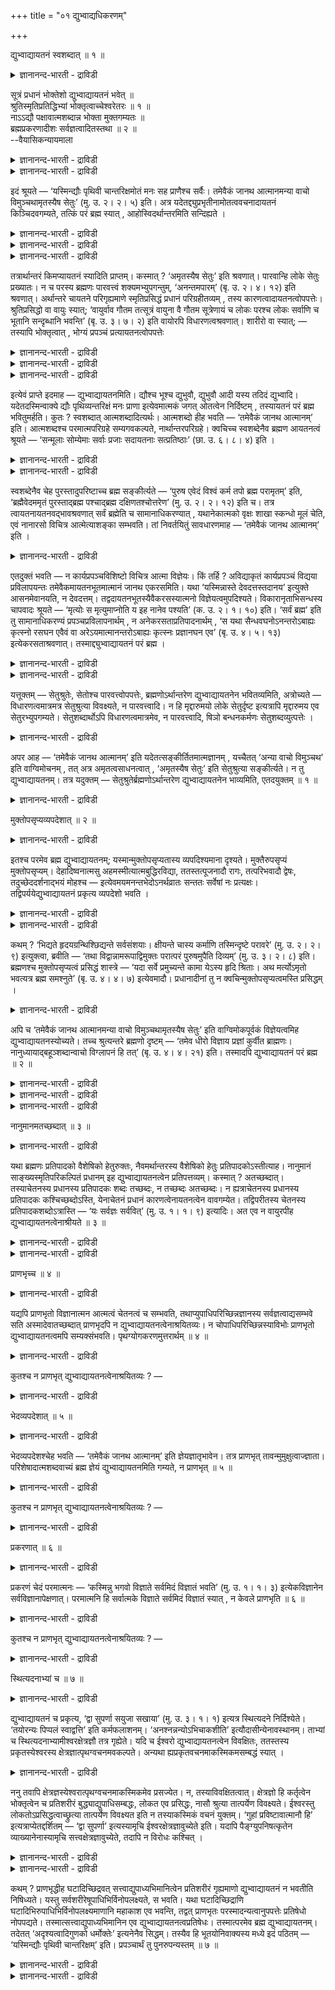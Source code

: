 +++
title = "०१ द्युभ्वाद्यधिकरणम्"

+++

द्युभ्वाद्यायतनं स्वशब्दात् ॥ १ ॥  
<details><summary>ज्ञानानन्द-भारती - द्राविडी</summary>

त्युप्वात्यायदनम् स्वसप्तात् ॥ १ ॥
</details>

सूत्रं प्रधानं भोक्तेशो द्युभ्वाद्यायतनं भवेत् ॥  
श्रुतिस्मृतिप्रतिद्धिभ्यां भोक्तृत्वाच्चेश्वरेतरः ॥ १ ॥  
नाऽऽद्यौ पक्षावात्मशब्दान्न भोक्ता मुक्तगम्यतः ॥  
ब्रह्मप्रकरणादीशः सर्वज्ञत्वादितस्तथा ॥ २ ॥  
--वैयासिकन्यायमाला

<details><summary>ज्ञानानन्द-भारती - द्राविडी</summary>

त्युलोगम्, पूलोगम् इवै मुदलियदिऱ्कु आदारमा यिरुप्पदु सूत्रात्मावा?
पिरदाऩमा? जीवऩा? ईसुवररा? सुरुदियिलुळ्ळ पिरसित्तियालुम्, स्मिरुदियिलुळ्ळ
पिरसित्ति यालुम्, पोक्तावाग इरुप्पदालुम् ईसुवररैत् तविर वेऱुदाऩ्।
</details>

<details><summary>ज्ञानानन्द-भारती - द्राविडी</summary>

आत्मा ऎऩ्ऱ सप्तमिरुप्पदाल् मुदल् इरण्डु पक्षङ्गळुम् इल्लै। मुक्तऩाल्
अडैयप्पड वेण्डियदा यिरुप्पदाल् जीवऩुमिल्लै। पिरह्मत्तैच् चॊल्लुम्
पिरगरणमायिरुप्पदालुम्, अप्पडिये सर्वक्ञत् तऩ्मै मुदलियदु
सॊल्लियिरुप्पदालुम् ईसुवरर्दाऩ्।
</details>

इदं श्रूयते — ‘यस्मिन्द्यौः पृथिवी चान्तरिक्षमोतं मनः सह प्राणैश्च
सर्वैः। तमेवैकं जानथ आत्मानमन्या वाचो विमुञ्चथामृतस्यैष सेतुः’ (मु. उ.
२। २। ५) इति। अत्र यदेतद्द्युप्रभृतीनामोतत्ववचनादायतनं
किञ्चिदवगम्यते, तत्किं परं ब्रह्म स्यात् , आहोस्विदर्थान्तरमिति
सन्दिह्यते ।

<details><summary>ज्ञानानन्द-भारती - द्राविडी</summary>

(इरण्डावदु पादत्तिलुम् मूऩ्ऱावदु पादत् तिलुम् अस्पष्टप्रह्मलिङ्ग
वाक्कियविसारम् ऎऩ्बदु सममायिरुन्द पोदिलुम् २वदु पादत्तिल् अदिगमाग रूडि
पदङ्गळुळ्ळ सगुण वाक्किय विसारम् सॆय्यप्पट्टदु। इन्द मूऩ्ऱावदु पादत्तिल्
अनेगमाग यौगिग पदङ्ग ळुळ्ळ निर्विसेष वाक्किय विसारम् सॆय्यप्पडुगिऱदु।
</details>

<details><summary>ज्ञानानन्द-भारती - द्राविडी</summary>

मुण्डगोबनिषत्तिल् उळ्ळ : 'यस्मिन् धौ: प्रथिवि' ऎऩ्ऱ मन्दिरम् इन्द
अदिगरणत्तिऱ्कु विषयम्। इङ्गु त्युलोगम्, पिरुदिवी, अन्दरिक्षम् मुदलाऩ
वैगळुक्कु आदारमाग कूऱप्पडुम् वस्तु पिरदाऩमा, सूत्रात्मावा, जीवऩा, ईसऩा
ऎऩ्ऱु सन्देहम् स्म्रुदिप्र सित्तियाल् पिरदाऩमो, च्रुदि पिरसित्तियाल्
सूत्रात्मावो, पोक्तावाग इरुप्पदाल् जीवऩो इङ्गु आदारमाग कूऱप्पडुगिऱदु।
ईसुवरऩ् इल्लै ऎऩ्ऱु पूर्वबक्षम् इङ्गु आत्मसप्तमिरुप्पदाल् अनात्मावाऩ
पिरदाऩमुम् सूत्रात्मावुम् आयदऩमागादु। मुक्तर्ग ळाल् अडैयप्पडुवदागक्
कूऱियिरुप्पदाल् जीवऩुमल्ल पिरह्मप्रगरणमाऩदालुम् सर्वक्ञत्वम् मुदलियवै
सॊल्लियिरुप्पदालुम् इङ्गु आयदऩम् प्रह्मम् ताऩ्। इन्द वाक्कियम् निर्विसेष
प्रह्मत्तै उबदेसिक्किऱदु।
</details>

<details><summary>ज्ञानानन्द-भारती - द्राविडी</summary>

‘ऎदऩिडत्तिल् त्युलोगमुम्, पूलोगमुम् अन्दरि क्षमुम्, ऎल्ला पिराणऩ्गळुडऩ्
सेर्न्दु मऩसुम्, कोर्क्कप्पट्टिरुक्किऩ्ऱऩवो, अन्द आत्मा ऒऩ्ऱैये
अऱियुङ्गळ्; मऱ्ऱ पेच्चुगळै विट्टु विडुङ्गळ्; अमिरुदत्तिऱ्कु (मरणमऱ्ऱ
निलैक्कु इदु सेदु' (मुण्डग २-२-५) ऎऩ्ऱु इदु सॊल्लप्पडुगिऱदु। इङ्गे त्यु
मुदलियवैगळ् कोर्क्कप्पट्टदाग सॊल्वदि लिरुन्दु अवैगळुक्कु आदारमाग एदो
ऒऩ्ऱु अऱियप्पडुगिऱदु। अदु परबिरह्ममायिरुक्कुमा अल्लदु वेऱेदेऩुम् वस्तुवा
ऎऩ्ऱु सन्देहिक्कप्पडुगिऱदु।
</details>

तत्रार्थान्तरं किमप्यायतनं स्यादिति प्राप्तम्। कस्मात् ? ‘अमृतस्यैष
सेतुः’ इति श्रवणात्। पारवान्हि लोके सेतुः प्रख्यातः। न च परस्य
ब्रह्मणः पारवत्त्वं शक्यमभ्युपगन्तुम्, ‘अनन्तमपारम्’ (बृ. उ. २। ४। १२)
इति श्रवणात्। अर्थान्तरे चायतने परिगृह्यमाणे स्मृतिप्रसिद्धं प्रधानं
परिग्रहीतव्यम् , तस्य कारणत्वादायतनत्वोपपत्तेः। श्रुतिप्रसिद्धो वा
वायुः स्यात्; ‘वायुर्वाव गौतम तत्सूत्रं वायुना वै गौतम सूत्रेणायं च लोकः
परश्च लोकः सर्वाणि च भूतानि सन्दृब्धानि भवन्ति’ (बृ. उ. ३। ७। २) इति
वायोरपि विधारणत्वश्रवणात्। शारीरो वा स्यात्; — तस्यापि भोक्तृत्वात् ,
भोग्यं प्रपञ्चं प्रत्यायतनत्वोपपत्तेः

<details><summary>ज्ञानानन्द-भारती - द्राविडी</summary>

पूर्वबक्षम्: वेऱु एदेऩुम् वस्तु आयदऩमाग इरुक्कलाम् ऎऩ्ऱु अङ्गु
एऱ्पडुगिऱदु। एऩ्? 'अमिरुदत्तिऱ्कु इदु सेदु" ऎऩ्ऱु सॊल्वदाल्। उलगत्तिल्
करैयुळ्ळदाग अल्लवा सेदु ऎऩ्बदु पिरसित्तमाग इरुक्किऱदु। परबिरह्मत्तिऱ्को,
'ऎल्लै यऱ्ऱदु, करैयऱ्ऱदु' (पिरुहत् २-४-१२) ऎऩ्ऱु सॊल्वदाल्, करैयैयुडैय
तऩ्मैयै ऒप्पुक् कॊळ्ळ मुडियादु। आयदऩमाग वेऱु वस्तुवै
ऎडुत्तुक्कॊळ्वदाऩाल्, स्मिरुदियिल् पिरसित्तमाऩ पिरदाऩत्तै ऎडुत्तुक्कॊळ्ळ
वेण्डुम्, अदु कारणमायिरुप्पदाल् आयदऩमायिरुप्पदु पॊरुन्दु माऩदिऩाल्।
</details>

<details><summary>ज्ञानानन्द-भारती - द्राविडी</summary>

अल्लदु, वेदत्तिल् पिरसित्तमायिरुक्कुम् वायुवाग इरुक्कलाम्: 'हे कौदम,
वायुदाऩ् अन्द सूत्रम् (नूल्)। हे कौदम, इन्द लोगम् परलोगम् ऎल्ला
पिराणिगळ् इवै सूत्रमायुळ्ळ वायुविऩाल् ताऩ् कोर्क्कप्पट्टवैगळाग
इरुक्किऩ्ऱऩ' (पिरुहत् ३-७-२) ऎऩ्ऱु वायुविऱ्कुम् ताङ्गुम् तऩ्मै
सॊल्वदाल्।
</details>

<details><summary>ज्ञानानन्द-भारती - द्राविडी</summary>

अल्लदु, सारीरऩाग इरुक्कलाम्: अवऩुक्कु पोक्ता ऎऩ्ऱ तऩ्मैयिरुप्पदाल्
पोक्कियमाऩ पिरबञ्जत्तै उत्तेसित्तु आयदऩम् ऎऩ्ऱ तऩ्मै पॊरुन्दुमाऩदिऩाल्।
</details>

इत्येवं प्राप्ते इदमाह — द्युभ्वाद्यायतनमिति। द्यौश्च भूश्च द्युभुवौ,
द्युभुवौ आदी यस्य तदिदं द्युभ्वादि। यदेतदस्मिन्वाक्ये द्यौः
पृथिव्यन्तरिक्षं मनः प्राणा इत्येवमात्मकं जगत् ओतत्वेन निर्दिष्टम् ,
तस्यायतनं परं ब्रह्म भवितुमर्हति। कुतः ? स्वशब्दात्
आत्मशब्दादित्यर्थः। आत्मशब्दो हीह भवति — ‘तमेवैकं जानथ आत्मानम्’ इति।
आत्मशब्दश्च परमात्मपरिग्रहे सम्यगवकल्पते, नार्थान्तरपरिग्रहे। क्वचिच्च
स्वशब्देनैव ब्रह्मण आयतनत्वं श्रूयते — ‘सन्मूलाः सोम्येमाः सर्वाः प्रजाः
सदायतनाः सत्प्रतिष्ठाः’ (छा. उ. ६। ८। ४) इति ।

<details><summary>ज्ञानानन्द-भारती - द्राविडी</summary>

सित्तान्दम्: ऎऩ्ऱु इव्विदम् वरुम्बोदु इदै सॊल्गिऱार्। 'त्यु, पू
मुदलियदिऩ् आयदऩम्’ ऎऩ्ऱु। त्युवुम् पूवुम्, 'त्यु पू', 'त्यु पू’ ऎदऱ्कु
मुदलो अदु इन्द ‘त्यु पू' मुदलियदु इन्द वाक्कियत्तिल् त्यु, पिरुदिवी
अन्दरिक्षम्, मऩस्, पिराणऩ्गळ् ऎऩ्ऱु इन्द स्वरूबमायुळ्ळ ऎन्द जगत्
कोर्क्कप्पट्टदाग सॊल्लप् पट्टिरुक्किऱदो, अदऱ्कु आयदऩमाग परबिरह्मम्
इरुप्पदु नियायम्। एऩ्? 'तऩ् सप्तमिरुप्पदाल्' आत्मा ऎऩ्ऱ सप्तमिरुप्पदाल्
ऎऩ्ऱु अर्त्तम्। 'अन्द आत्मा ऒरुवरैये अऱियुङ्गळ्' ऎऩ्ऱु आत्म सप्तमल्लवा
इङ्गे इरुक्किऱदु। आत्म सप्तमो परमात्मावै ऎडुत्तुक्कॊण्डाल् नऩ्गु
पॊरुन्दुम्; वेऱु वस्तुवै ऎडुत्तुक्कॊण्डाल् पॊरुन्दादु।
</details>

<details><summary>ज्ञानानन्द-भारती - द्राविडी</summary>

सिलविडङ्गळिल् पिरह्मत्तिऩ् आयदऩत्तऩ्मै तऩ् सप्तत्तिऩालेये
सॊल्लप्पट्टिरुक्किऱदु। 'हे सोम्य, इन्द पिरजैगळ् ऎल्लाम् सत् वस्तुवै
मूलमाय् (कारणमाय्) उडैयवै, सत् वस्तुवै आयदऩमाग उडैयवै, सत् वस्तुवैये
पिरदिष् टैयाय् (लयस्ताऩमाय्) उडैयवै' (सान्। ६ ८-४) ऎऩ्ऱु।
</details>

स्वशब्देनैव चेह पुरस्तादुपरिष्टाच्च ब्रह्म सङ्कीर्त्यते — ‘पुरुष एवेदं
विश्वं कर्म तपो ब्रह्म परामृतम्’ इति, ‘ब्रह्मैवेदममृतं पुरस्ताद्ब्रह्म
पश्चाद्ब्रह्म दक्षिणतश्चोत्तरेण’ (मु. उ. २। २। १२) इति च। तत्र
त्वायतनायतनवद्भावश्रवणात् सर्वं ब्रह्मेति च सामानाधिकरण्यात् ,
यथानेकात्मको वृक्षः शाखा स्कन्धो मूलं चेति, एवं नानारसो विचित्र
आत्मेत्याशङ्का सम्भवति। तां निवर्तयितुं सावधारणमाह — ‘तमेवैकं जानथ
आत्मानम्’ इति ।

<details><summary>ज्ञानानन्द-भारती - द्राविडी</summary>

इङ्गेयुम् मुऩ्ऩालुम्, पिऩ्ऩालुम् तऩ् सप्तत्तिऩालेये पिरह्मम्
सॊल्लप्पडुगिऱदु। "पुरुषऩ्दाऩ् इदु ऎल्लाम्, कर्मा, तबस्; पिरह्मम् मेलाऩ
अमिरुदम्”, (मुण् २-१-१०) ऎऩ्ऱुम्, “इन्द अमिरुदमाऩ पिरह्मम्दाऩ् मुऩ्ऩाल्;
पिरह्मम् पिऩ्ऩाल्; पिरह्मम् वलदु पक्कत्तिलुम्, इडदु पक्कत्तिलुम्
(तॆऱ्केयुम् वडक्केयुम्) (मुण्डग २-२-१२) ऎऩ्ऱुम्, अङ्गेयो
आयदऩमायिरुक्कुम् तऩ्मैयुम् आयदऩत्तै उडैयदायिरुक्कुम् तऩ्मैयुम्
सॊल्लप्पडुवदाल्, ऎल्लाम् पिरह्मम्” ऎऩ्ऱ सामाऩादिगरण्यमिरुप्पदाल्, ऎप्पडि
मरमाऩदु किळै तूर्वेर् ऎऩ्ऱु पलवाग इरुक्किऱदो, अप्पडिये आत्मावुम्
पलविदत्तऩ्मैयुळ्ळदाय् विसित्तिरमाय् इरुक्कलामॆऩ्ऱु सङ्गै एऱ्पडुम्। अदै
निविरुत्ति सॆय्वदऱ्काग ‘अन्द ऒरुवराऩ आत्मावै अऱिन्दु कॊळ्ळुङ्गळ्' ऎऩ्ऱु
वऱ्पुऱुत्तलुडऩ् सॊल्गिऱदु।
</details>

एतदुक्तं भवति — न कार्यप्रपञ्चविशिष्टो विचित्र आत्मा विज्ञेयः। किं
तर्हि ? अविद्याकृतं कार्यप्रपञ्चं विद्यया प्रविलापयन्तः
तमेवैकमायतनभूतमात्मानं जानथ एकरसमिति। यथा ‘यस्मिन्नास्ते
देवदत्तस्तदानय’ इत्युक्ते आसनमेवानयति, न देवदत्तम्।
तद्वदायतनभूतस्यैवैकरसस्यात्मनो विज्ञेयत्वमुपदिश्यते।
विकारानृताभिसन्धस्य चापवादः श्रूयते — ‘मृत्योः स मृत्युमाप्नोति य इह
नानेव पश्यति’ (क. उ. २। १। १०) इति। ‘सर्वं ब्रह्म’ इति तु
सामानाधिकरण्यं प्रपञ्चप्रविलापनार्थम् , न अनेकरसताप्रतिपादनार्थम् , ‘स
यथा सैन्धवघनोऽनन्तरोऽबाह्यः कृत्स्नो रसघन एवैवं वा
अरेऽयमात्मानन्तरोऽबाह्यः कृत्स्नः प्रज्ञानघन एव’ (बृ. उ. ४। ५। १३)
इत्येकरसताश्रवणात्। तस्माद्द्युभ्वाद्यायतनं परं ब्रह्म ।

<details><summary>ज्ञानानन्द-भारती - द्राविडी</summary>

इदु सॊऩ्ऩदाग आगिऱदु; उण्डाऩदाऩ पिरबञ्जत्तोडु कूडियदाग
विसित्तिरमायुळ्ळदाग आत्मा अऱियप्पडक्कूडादु। अप्पडियाऩाल् ऎप्पडि? अवित्यै
य यिऩाल् एऱ्पट्टिरुक्कुम् उण्डाऩ पिरबञ्जत्तै वित्यैयिऩाल् विलाबऩम्
सॆय्दुविट्टु, आयदऩमा यिरुक्कुम् ऒरे स्वबावमुळ्ळ आत्मावागिऱ अवर् ऒरुवरैये
अऱियुङ्गळ्, ऎऩ्ऱु। 'ऎदिल् तेवदत्तऩ् उट्कार्न्दिरुक् किऱाऩो
अदैक्कॊण्डुवा' ऎऩ्ऱु सॊल्लप्पट्टवऩ् आसऩत्तैत् ताऩ् कॊण्डु वरुवाऩ्,
तेवदत्तऩै कूट्टिक्कॊण्डु वरमाट्टाऩ्, ऎऩ्बदु ऎप्पडियो, अदैप्पोल आयदऩमाय्
एगरसमायुळ्ळ आत्माविऱ्कुत्ताऩ् अऱियवेण्डियदाऩ तऩ्मै उबदेसिक्कप्पडुगिऱदु।
</details>

<details><summary>ज्ञानानन्द-भारती - द्राविडी</summary>

उण्डाऩदाय् वास्तवमिल्लाददाय् इरुप्पदिल् पऱ्ऱु उळ्ळवऩुक्कु अबवादमुम्
(तोषमुम्) सॊल्लप्पट्टिरुक्किऱदु। 'ऎवऩ् इदऩिडत्तिल् पल पोल पार्क्किऱाऩो,
अवऩ् मरणत्तिलिरुन्दु मरणत्तै अडैगिऱाऩ्' (काडग। २-४-११) ऎऩ्ऱु, 'ऎल्लाम्
पिरह्म' ऎऩ्ऱ सामाऩादिगरण्यमो पिरबञ्जत्तै विलाबऩम् सॆय्यवेण्डुम्
ऎऩ्बदऱ्काग, अनेग स्वबामुळ्ळ तॆऩ्ऱु ऎडुत्तुक् काट्टुवदऱ्कागवल्ल। 'ऎप्पडि
उप्पुक् कट्टि उळ्ळॆऩऱिल्लामल् वॆळियॆऩ्ऱिल्लामल् पूरावुम्
रसक्कट्टियागवेयिरुक्किऱदो, अप्पडिये इन्द आत्मा उळ्ळॆऩ्ऱिल्लामल्
वॆळियॆऩ्ऱिल्लामल् पूरावुम् अऱिवुक्कट्टियेदाऩ्' (पिरुहत् ४-५-१३) ऎऩ्ऱु
एगरसमायिरुक्कुम् तऩ्मै सॊल्लियिरुप्पदाल्, आगैयाल् त्यु, पू
मुदलाऩवैगळुक्कु आयदऩमाय् इरुप्पदु प्रह्मम्।
</details>

यत्तूक्तम् — सेतुश्रुतेः, सेतोश्च पारवत्त्वोपपत्तेः, ब्रह्मणोऽर्थान्तरेण
द्युभ्वाद्यायतनेन भवितव्यमिति, अत्रोच्यते — विधारणत्वमात्रमत्र
सेतुश्रुत्या विवक्ष्यते, न पारवत्त्वादि। न हि मृद्दारुमयो लोके
सेतुर्दृष्ट इत्यत्रापि मृद्दारुमय एव सेतुरभ्युपगम्यते। सेतुशब्दार्थोऽपि
विधारणत्वमात्रमेव, न पारवत्त्वादि, षिञो बन्धनकर्मणः सेतुशब्दव्युत्पत्तेः
।

<details><summary>ज्ञानानन्द-भारती - द्राविडी</summary>

सेदु ऎऩ्ऱु सॊल्लियिरुप्पदाल्, सेदुविऱ्कु करैयैयुडैय तऩ्मै
पॊरुत्तमाऩदिऩाल् पिरह् मत्तैविड वेऱु वस्तु त्यु, पू मुदलाऩवैगळुक्कु
आयदऩमाय् इरुक्कवेण्डुमॆऩ्ऱु ऎदु सॊल्लप् पट्टदो, अङ्गु सॊल्गिऱोम्। इङ्गे
'सेदु' ऎऩ्ऱ सॊल्लाल् तडुत्तुक्कॊण्डिरुक्कुम् तऩ्मै मात्तिरमे सॊल्ल
विरुम्बप्पट्टदु। करैयैयुडैयदु मुदलिय तिल्लै। उलगत्तिल् सेदु मण्णालुम्
मरत्तिऩालुम् सॆय्यप्पट्टदाग काणप्पडुगिऱदु ऎऩ्बदाल् इङ्गेयुम् वस्तु
मण्णालुम् मरत्तालुम् सॆय्यप्पट्टदॆऩ्ऱु ऒप्पुक्कॊळ्वदु किडैयादे। कट्टुवदु
ऎऩ्ऱ सॆय्गैयैक् कुऱिक्कुम्। ‘षिञ्' ऎऩ्ऱ तादुविलिरुन्दु ‘सेदु' ऎऩ्ऱ
सप्तम् एऱ्पट्टिरुप्पदाल्, 'सेदु' ऎऩ्ऱ सप्तत्तिऩ् अर्त्तम्
कट्टुप्पडुत्तुम् तऩ्मै मात्तिरमे, करैयै उडैयदु मुदलाऩदु इल्लै।
</details>

अपर आह — ‘तमेवैकं जानथ आत्मानम्’ इति यदेतत्सङ्कीर्तितमात्मज्ञानम् ,
यच्चैतत् ‘अन्या वाचो विमुञ्चथ’ इति वाग्विमोचनम् , तत् अत्र
अमृतत्वसाधनत्वात् , ‘अमृतस्यैष सेतुः’ इति सेतुश्रुत्या सङ्कीर्त्यते। न
तु द्युभ्वाद्यायतनम्। तत्र यदुक्तम् — सेतुश्रुतेर्ब्रह्मणोऽर्थान्तरेण
द्युभ्वाद्यायतनेन भाव्यमिति, एतदयुक्तम् ॥ १ ॥

<details><summary>ज्ञानानन्द-भारती - द्राविडी</summary>

वेऱॊरुवर् सॊल्गिऱार्: 'अन्द ऒऩ्ऱागवे युळ्ळ आत्मावै अऱियुङ्गळ्' ऎऩ्ऱु
सॊल्लप्पट्ट ऎन्द इन्द आत्मञाऩमो, 'वेऱु पेच्चुक्कळै विट्टु विडुङ्गळ्'
ऎऩ्ऱु ऎन्द वाक्कै विडुदलो, अदु इङ्गु अमिरुदत्तऩ्मैक्कु सादऩमायिरुप्पदाल्
'इदु अमिरु तत्तिऱ्कु सेदु ऎऩ्ऱु ‘सेदु' ऎऩ्ऱ सॊल्लाल् सॊल्लप् पडुगिऱदु।
त्यु, पू मुदलाऩवैगळुक्कु आयदऩमायिरुप् पदु सॊल्लप्पडविल्लै ऎऩ्ऱु। आगवे
अङ्गु 'सेदु' ऎऩ्ऱ सॊल्लाल् पिरह्मत्तिऱ्कु वेऱागयुळ्ळ वस्तु त्यु, पू
मुदलाऩवैगळुक्कु आयदऩमाग इरुक्कु मॆऩ्ऱु ऎदु सॊल्लप्पट्टदो, अदु
युक्तमिल्लै।
</details>

मुक्तोपसृप्यव्यपदेशात् ॥ २ ॥  
<details><summary>ज्ञानानन्द-भारती - द्राविडी</summary>

मुक्तोबस्रुप्यव्यबदेसात् ॥ २ ॥
</details>

इतश्च परमेव ब्रह्म द्युभ्वाद्यायतनम्; यस्मान्मुक्तोपसृप्यतास्य
व्यपदिश्यमाना दृश्यते। मुक्तैरुपसृप्यं मुक्तोपसृप्यम्।
देहादिष्वनात्मसु अहमस्मीत्यात्मबुद्धिरविद्या, ततस्तत्पूजनादौ रागः,
तत्परिभवादौ द्वेषः, तदुच्छेददर्शनाद्भयं मोहश्च —
इत्येवमयमनन्तभेदोऽनर्थव्रातः सन्ततः सर्वेषां नः प्रत्यक्षः।
तद्विपर्ययेद्युभ्वाद्यायतनं प्रकृत्य व्यपदेशो भवति ।

<details><summary>ज्ञानानन्द-भारती - द्राविडी</summary>

इदऩालुम् त्यु, पू मुदलाऩवैगळुक्कु आयदऩम् परबिरह्मम्दाऩ्; ऎदऩाल्,
विडुबट्टवऩाल् नॆरुङ्गि अडैयप्पडुम् तऩ्मै इदऱ्के कुऱिप्पिडप्पडुवदागत्
तॆरिगिऱदो, विडुबट्टवऩाल् नॆरुङ्गि अडैयप्पडुवदु ऎऩ्बदु मुक्तोबस्रुप्यम्
आत्मावल्लाद तेहम् मुदलाऩवैगळिल् 'नाऩाग इरुक्किऱेऩ्' ऎऩ्ऱु आत्मायॆऩ्गिऱ
ऎण्णम् अवित्यै, अदिलिरुन्दु अवैगळै कौरविप्पदु मुदलियदिल् रागम्,
अवैगळुक्कु इऴिवु मुदलियदिल् त्वेषम्, अवैगळुक्कुक् कॆडुदलैप्
पार्क्किऱदिऩाल् पयम् मोहम्, इव्विदम् ऎल्लैयऱ्ऱ पेदङ्गळै युडैयदाय्
तुडर्न्दु इरुन्दुगॊण्डिरुक्कुम् इन्द अऩर्त्तक्कूट्टम् नम् ऎल्लोरुक्कुम्
नेरिल् तॆरिन्ददे।
</details>

<details><summary>ज्ञानानन्द-भारती - द्राविडी</summary>

इदऱ्कु माऱुदलाग, अवित्यै रागम् त्वे षम् मुदलिय तोषङ्गळिलिरुन्दु विडुबट्ट
वर्गळाल् नॆरुङ्गियडैय वेण्डियदु। पोग वेण्डियदु (अऱिय वेण्डियदु) इदु।
ऎऩ्ऱु, त्यु, पू मुदलियदऱ्कु आयदऩमायुळ्ळदैक् कुऱित्तु सॊल्लप् पट्टदाग
इरुक्किऱदु।
</details>

कथम् ? ‘भिद्यते हृदयग्रन्थिश्छिद्यन्ते सर्वसंशयाः। क्षीयन्ते चास्य
कर्माणि तस्मिन्दृष्टे परावरे’ (मु. उ. २। २। ९) इत्युक्त्वा, ब्रवीति —
‘तथा विद्वान्नामरूपाद्विमुक्तः परात्परं पुरुषमुपैति दिव्यम्’ (मु. उ. ३।
२। ८) इति। ब्रह्मणश्च मुक्तोपसृप्यत्वं प्रसिद्धं शास्त्रे — ‘यदा सर्वे
प्रमुच्यन्ते कामा येऽस्य हृदि श्रिताः। अथ मर्त्योऽमृतो भवत्यत्र ब्रह्म
समश्नुते’ (बृ. उ. ४। ४। ७) इत्येवमादौ। प्रधानादीनां तु न
क्वचिन्मुक्तोपसृप्यत्वमस्ति प्रसिद्धम् ।

<details><summary>ज्ञानानन्द-भारती - द्राविडी</summary>

ऎप्पडि? 'मेलुक्कुम् मेलायुळ्ळ अदु पार्क्कप् पट्टुविट्टाल्,
ह्रुदयत्तिलुळ्ळ मुडिच्चु अऱुक्कप् पट्टुविडुम्। ऎल्ला सन्देहङ्गळुम्
पोक्कडिक्कप् पट्टुविडुम्। इवऩुडैय कर्माक्कळ् नसित्तुविडुम्' (मुण्डग
२-२-९) ऎऩ्ऱु सॊल्लिविट्टु, 'अव्विदम् अऱिबवऩ् नामरूबत्तिलिरुन्दु नऩ्गु
विडुबट्टवऩाय् मेलुक्कुम् मेलाऩ स्वयम् पिरगासमाऩ पुरुषऩै अडैगिऱाऩ्'
(मुण्डग३-२-८) ऎऩ्ऱु सॊल्गिऱदु। पिरह्मत्तिऱ्कु विडुबट्टवर्गळाल्
अडैयप्पडुम् तऩ्मैयो, 'इवऩुडैय ह्रुदयत्तिल् ऎन्द कामङ्गळ् इरुक्किऩ्ऱऩवो,
अन्द कामङ्गळॆल्लाम् ऎप्पॊऴुदु नऩ्गुविडप्पडुगिऩ् ऱऩवो, अप्पॊऴुदु मरण
मुळ्ळवऩ् मरणमऱ्ऱवऩाग आगिऱाऩ्' इङ्गेये पिरह्मत्तै अडैगिऱाऩ् (पिरुहत्
४-४-७) ऎऩ्बदु मुदलाऩ सास्तिरत्तिल् पिरसित्तमायिरुक्किऱदु।
</details>

अपि च ‘तमेवैकं जानथ आत्मानमन्या वाचो विमुञ्चथामृतस्यैष सेतुः’ इति
वाग्विमोकपूर्वकं विज्ञेयत्वमिह द्युभ्वाद्यायतनस्योच्यते। तच्च
श्रुत्यन्तरे ब्रह्मणो दृष्टम् — ‘तमेव धीरो विज्ञाय प्रज्ञां कुर्वीत
ब्राह्मणः। नानुध्यायाद्बहूञ्शब्दान्वाचो विग्लापनं हि तत्’ (बृ. उ. ४।
४। २१) इति। तस्मादपि द्युभ्वाद्यायतनं परं ब्रह्म ॥ २ ॥

<details><summary>ज्ञानानन्द-भारती - द्राविडी</summary>

पिरदाऩम् मुदलियवैगळुक्को विडुबट्टवर् कळाल् अडैयप्पडुम् तऩ्मै ऎङ्गेयुम्
पिरसित्तमाग इल्लै। मेलुम् "अन्द आत्मा ऒऩ्ऱैये अऱियुङ्गळ्, वेऱु पेच्चुगळै
विट्टुविडुङ्गळ्। इवर् अमिरुदत्तिऱ्कु सेदु” ऎऩ्ऱु पेच्चै विडुवदै
मुऩ्ऩिट्टु अऱिय।
</details>

<details><summary>ज्ञानानन्द-भारती - द्राविडी</summary>

वेण्डिय तऩ्मै त्यु, पू मुदलियदिऩ् आयदऩत्तिऱ्कु सॊल्लप्पट्टिरुक्किऱदु।
इदुवो वेऱु सुरुदियिल् पिरह्मत्तिऱ्कु काणप्पडुगिऱदु। “तीरऩाऩ पिराह्मणऩ्
(तॆळिन्द पुत्तियुळ्ळवऩ्) अवरैये नऩ्गु सुत्तमाग, लक्ष्यमाग अऱिन्दु
पिरक्ञैयै (वाक्यार्त्तमाऩ ऐक्यञाऩत्तै) अडैय वेण्डुम्। अदिगमाऩ सप्तङ्गळै
निऩैत्तुप्पार्क्कक्कूडादु। अदुवो वाक्कुक्कु वीण् सिरमम्" (पिरुहत्
४-४-२१) ऎऩ्ऱु।
</details>

<details><summary>ज्ञानानन्द-भारती - द्राविडी</summary>

इदऩालुम् त्यु, पू मुदलाऩदिऱ्कु आयदऩम् परप्पिरह्ममाम्। (२)
</details>

नानुमानमतच्छब्दात् ॥ ३ ॥  
<details><summary>ज्ञानानन्द-भारती - द्राविडी</summary>

नाऩुमानमदच्चप्तात् ॥ ३ ॥
</details>

यथा ब्रह्मणः प्रतिपादको वैशेषिको हेतुरुक्तः, नैवमर्थान्तरस्य वैशेषिको
हेतुः प्रतिपादकोऽस्तीत्याह। नानुमानं साङ्ख्यस्मृतिपरिकल्पितं प्रधानम्
इह द्युभ्वाद्यायतनत्वेन प्रतिपत्तव्यम्। कस्मात् ? अतच्छब्दात्।
तस्याचेतनस्य प्रधानस्य प्रतिपादकः शब्दः तच्छब्दः, न तच्छब्दः अतच्छब्दः।
न ह्यत्राचेतनस्य प्रधानस्य प्रतिपादकः कश्चिच्छब्दोऽस्ति, येनाचेतनं
प्रधानं कारणत्वेनायतनत्वेन वावगम्येत। तद्विपरीतस्य चेतनस्य
प्रतिपादकशब्दोऽत्रास्ति — ‘यः सर्वज्ञः सर्ववित्’ (मु. उ. १। १। ९)
इत्यादिः। अत एव न वायुरपीह द्युभ्वाद्यायतनत्वेनाश्रीयते ॥ ३ ॥

<details><summary>ज्ञानानन्द-भारती - द्राविडी</summary>

ऎप्पडि पिरह्मत्तै ऎडुत्तुक्काट्टिक्कूडियदाग विसेषमाऩ कारणम्
सॊल्लप्पट्टदो, अप्पडि वेऱु वस्तुवै ऎडुत्तुक्काट्टक्कूडियदाग विसेषमाऩ
कारणम् इल्लै ऎऩ्बदैच् चॊल्गिऱार्। 'अऩुमाऩम्’, साङ्गियर्गळिऩ्
स्मिरुदियिल् कल्बिक्कप्पडुम् आऩुमाऩि कमाऩ पिरदाऩम् त्यु, पू
मुदलियत्तिऱ्कु आयदऩमाग इङ्गु अऱिन्दु कॊळ्ळक्कूडियदु ‘इल्लै’ एऩ्? ‘अदऩ्
सप्तम् इल्लाददिऩाल्' अन्द असेदऩमाऩ पिरदाऩत्तै ऎडुत्तुक्काट्टुम् सप्तम्
अदऩ् सप्तम् अदऩ् सप्तम् इल्लाददु। इङ्गेयो असेदऩमाऩ पिरदाऩत्तै ऎडुत्तुच्
चॊल्लुम् ऎन्द सप्तमुम् इल्लै; ऎदिरुन्दाल्, असेदऩमाऩ पिरदाऩम् कारणमागवो
आयदऩ मागवो अऱियक्कूडियदागुम्। अदऱ्कु नेर्माऱाग सेदऩत्तै
ऎडुत्तुच्चॊल्लुम् सप्तम् इङ्गु ‘ऎवर् ऎल्लामऱिन्दवरो
ऎल्लावऱ्ऱैयुमऱिन्दवरो' ऎऩ्बदु मुदलियदु इरुक्किऱदु।
</details>

<details><summary>ज्ञानानन्द-भारती - द्राविडी</summary>

इन्दक् कारणत्तिऩालेये इङ्गु त्यु, पू मुदलियदिऱ्कु आयदऩमाग वायुवुम्
ऎडुत्तुक् कॊळ्ळप् पडविल्लै।
</details>

प्राणभृच्च ॥ ४ ॥  
<details><summary>ज्ञानानन्द-भारती - द्राविडी</summary>

प्राणप्रुच्च ॥ ४ ॥
</details>

यद्यपि प्राणभृतो विज्ञानात्मन आत्मत्वं चेतनत्वं च सम्भवति,
तथाप्युपाधिपरिच्छिन्नज्ञानस्य सर्वज्ञत्वाद्यसम्भवे सति
अस्मादेवातच्छब्दात् प्राणभृदपि न द्युभ्वाद्यायतनत्वेनाश्रयितव्यः। न
चोपाधिपरिच्छिन्नस्याविभोः प्राणभृतो द्युभ्वाद्यायतनत्वमपि सम्यक्संभवति।
पृथग्योगकरणमुत्तरार्थम् ॥ ४ ॥

<details><summary>ज्ञानानन्द-भारती - द्राविडी</summary>

पिराणऩै तरिक्किऱ विक्ञाऩात्माविऱ्कु (जीवऩुक्कु) आत्मत्तऩ्मैयुम्
सेदऩत्तऩ्मैयुम् सम्बवित्तबोदिलुम्, अप्पडियुम्गूड उबादियिऩाल्
वरैयऱुक्कप्पट्ट ञाऩत्तैयुडैयवऩुक्कु ऎल्लाम् अऱियुम् तऩ्मै मुदलियदु
सम्बविक्कामलिरुप्पदाल्, ‘अदऩ् सप्तमिल्लाददिऩाल्' ऎऩ्ऱ इदे कारणत्ताल्,
पिराणऩै तरिप्पवऩुम् त्यु, पू मुदलियदिऱ्कु आयदऩमाग
ऎडुत्तुक्कॊळ्ळक्कूडियदिल्लै। उबादियि ऩाल् वरैयऱुक्कप्पट्टु,
वियाबगमिल्लाद, पिराणऩै तरिप्पवऩुक्कु त्यु, पू मुदलियदिऩ् आयदऩत्तऩ्मैयुम्
नऩ्गु सम्बविक्कादु। 'तऩियाग सूत्रम् पोट्टदु मेलुळ्ळदुडऩ् सेर्प्पदऱ्काग।
</details>

कुतश्च न प्राणभृत् द्युभ्वाद्यायतनत्वेनाश्रयितव्यः ? —

<details><summary>ज्ञानानन्द-भारती - द्राविडी</summary>

वेऱु ऎन्द कारणत्तिऩालुम् पिराणऩै तरिप्पवऩ् त्यु, पू मुदलियदिऩ् आयदऩमाग
ऎडुत्तुक् कॊळ्ळत्तक्कदिल्लै।
</details>

भेदव्यपदेशात् ॥ ५ ॥  
<details><summary>ज्ञानानन्द-भारती - द्राविडी</summary>

पेदव्यबदेसात् ॥ ५ ॥
</details>

भेदव्यपदेशश्चेह भवति — ‘तमेवैकं जानथ आत्मानम्’ इति ज्ञेयज्ञातृभावेन।
तत्र प्राणभृत् तावन्मुमुक्षुत्वाज्ज्ञाता। परिशेषादात्मशब्दवाच्यं ब्रह्म
ज्ञेयं द्युभ्वाद्यायतनमिति गम्यते, न प्राणभृत् ॥ ५ ॥

<details><summary>ज्ञानानन्द-भारती - द्राविडी</summary>

‘अन्द ऒऩ्ऱायिरुक्कुम् आत्मावैये अऱियुङ्गळ्' ऎऩ्ऱु अऱियप्पडुवदु अऱिगिऱवऩ्
ऎऩ्ऱु इङ्गे वेऱ्ऱुमै सॊल्लियिरुप्पदु इरुक्किऱदु। अङ्गे मोक्षत्तिल्
विरुप्पमुळ्ळवऩाऩदाल् पिराणऩै तरिप्पवऩ् अऱिगिऱवऩ्, मिच्चमिरुप्पदाल् आत्म
सप्तत्तिऩाल् सॊल्लप्पडुगिऱ अऱियप्पडवेण्डिय प्रह्मम् त्यु, पू मुदलियदिऩ्
आयदऩम्, पिराणऩै तरिक्कुम् जीवऩ् त्युप्वात्यायदऩम् अल्ल ऎऩ्ऱु तॆरिगिऱदु।
</details>

कुतश्च न प्राणभृत् द्युभ्वाद्यायतनत्वेनाश्रयितव्यः ? —

<details><summary>ज्ञानानन्द-भारती - द्राविडी</summary>

वेऱु ऎदऩाल्, पिराणऩै तरिप्पवऩ् त्यु, पू मुदलियदिऩ् आयदऩमाग
ऎडुत्तुक्कॊळ्ळत्तक्क तिल्लै?
</details>

प्रकरणात् ॥ ६ ॥  
<details><summary>ज्ञानानन्द-भारती - द्राविडी</summary>

प्रगरणात् ॥ ६ ॥
</details>

प्रकरणं चेदं परमात्मनः — ‘कस्मिन्नु भगवो विज्ञाते सर्वमिदं विज्ञातं
भवति’ (मु. उ. १। १। ३) इत्येकविज्ञानेन सर्वविज्ञानापेक्षणात्।
परमात्मनि हि सर्वात्मके विज्ञाते सर्वमिदं विज्ञातं स्यात् , न केवले
प्राणभृति ॥ ६ ॥

<details><summary>ज्ञानानन्द-भारती - द्राविडी</summary>

इन्द पिरगरणमुम् परमात्मावैप्पऱ्ऱियदु। 'हेबगवऩ्, ऎदै अऱिन्दाल् इदु
ऎल्लाम् अऱियप्पट्टदाग आगुम्' (मुण्डग १ १-३) ऎऩ्ऱु ऒऩ्ऱै अऱिवदिऩाल् ऎल्ला
विषयमाऩ अऱिवुम् अबेक्षिक्कप्पडुगिऱबडिायल् ऎल्ला स्वरूबमायुमुळ्ळ परमात्मा
अऱियप्पट्टाल् अल्लवा इदु ऎल्लाम् अऱियप्पट्टदाग आगुम्? वॆऱुम् पिराणऩै
तरिप्पवऩ् अऱियप्पट्टाल् आगादु।
</details>

कुतश्च न प्राणभृत् द्युभ्वाद्यायतनत्वेनाश्रयितव्यः ? —

<details><summary>ज्ञानानन्द-भारती - द्राविडी</summary>

वेऱु ऎदऩाल् पिराणऩै तरिप्पवऩ् त्यु, पू मुदलियदिऩ् आयदऩमाग ऎडुत्तुक्
कॊळ्ळत् तक्कदिल्लै?:-
</details>

स्थित्यदनाभ्यां च ॥ ७ ॥  
<details><summary>ज्ञानानन्द-भारती - द्राविडी</summary>

स्तित्यदनाप्याम् स ॥ ७ ॥
</details>

द्युभ्वाद्यायतनं च प्रकृत्य, ‘द्वा सुपर्णा सयुजा सखाया’ (मु. उ. ३। १।
१) इत्यत्र स्थित्यदने निर्दिश्येते। ‘तयोरन्यः पिप्पलं स्वाद्वत्ति’ इति
कर्मफलाशनम्। ‘अनश्नन्नन्योऽभिचाकशीति’ इत्यौदासीन्येनावस्थानम्। ताभ्यां
च स्थित्यदनाभ्यामीश्वरक्षेत्रज्ञौ तत्र गृह्येते। यदि च ईश्वरो
द्युभ्वाद्यायतनत्वेन विवक्षितः, ततस्तस्य प्रकृतस्येश्वरस्य
क्षेत्रज्ञात्पृथग्वचनमवकल्पते। अन्यथा ह्यप्रकृतवचनमाकस्मिकमसम्बद्धं
स्यात् ।

<details><summary>ज्ञानानन्द-भारती - द्राविडी</summary>

त्यु, पू मुदलियदिऩ् आयदऩत्तै तॊडङ्गि कूडवेयिरुक्कुम् सगाक्कळाऩ, नल्ल
इऱक्कैयुळ्ळ ‘इरण्डु पक्षिगळ्' ऎऩ्ऱ इन्द इडत्तिल् उदासीऩमाग इरुप्पुम्
साप्पिडुवदुम् कुऱिप्पिडप्पडुगिऩ्ऱऩ। ‘अवैगळिल् ऒऩ्ऱु पिप्पलत्तै
(कर्मबलऩै) रुसियाग साप्पिडुगिऱदु' ऎऩ्ऱु कर्म पलऩै साप्पिडुवदुम्,
'मऱ्ऱॊऩ्ऱु साप्पिडामल् नऩ्गु पिरगासित्तुक् कॊण्डिरुक्किऱदु' ऎऩ्ऱु
उदासीऩत् तऩ्मैयुडऩ् इरुप्पुम् सॊल्लप्पडुगिऩ्ऱऩ। अन्द इरुप्पु साप्पिडुवदु
इवैगळिलिरुन्दु अङ्गे ईसुवरऩुम् क्षेत्रक्ञऩुम् (जीवऩुम्) किरहिक्कप्
पडुगिऱार्गळ्। त्यु, पू मुदलियदिऩ् आयदऩमाग ईसुवरऩ् सॊल्ल विरुम्बप्
पडुवारेयाऩाल्। अप्पॊऴुदु अन्द पिरगिरुदमाऩ ईसुवरऩै क्षेत्रक्ञऩैक्
काट्टिलुम् वेऱु ऎऩ्ऱु सॊल्वदु युक्तमागुम्। अप्पडि इल्लैयाऩालो,
कारणमिल्लामल् पिरगिरुदमिल्लाददैच् चॊल्वदु सम्बन्दमे इल्लाददाग
एऱ्पट्टुविडुम्।
</details>

ननु तवापि क्षेत्रज्ञस्येश्वरात्पृथग्वचनमाकस्मिकमेव प्रसज्येत। न,
तस्याविवक्षितत्वात्। क्षेत्रज्ञो हि कर्तृत्वेन भोक्तृत्वेन च प्रतिशरीरं
बुद्ध्याद्युपाधिसम्बद्धः, लोकत एव प्रसिद्धः, नासौ श्रुत्या तात्पर्येण
विवक्ष्यते। ईश्वरस्तु लोकतोऽप्रसिद्धत्वाच्छ्रुत्या तात्पर्येण विवक्ष्यत
इति न तस्याकस्मिकं वचनं युक्तम्। ‘गुहां प्रविष्टावात्मानौ हि’
इत्यत्राप्येतद्दर्शितम् — ‘द्वा सुपर्णा’ इत्यस्यामृचि
ईश्वरक्षेत्रज्ञावुच्येते इति। यदापि पैङ्ग्युपनिषत्कृतेन
व्याख्यानेनास्यामृचि सत्त्वक्षेत्रज्ञावुच्येते, तदापि न विरोधः कश्चित् ।

<details><summary>ज्ञानानन्द-भारती - द्राविडी</summary>

क्षेत्रक्ञऩै ईसुवरऩिडमिरुन्दु वेऱागच् चॊल्वदु उमक्कुम्गूड कारणमऱ्ऱदॆऩ्ऱे
एऱ्पडुमल् लवा? ऎऩ्ऱाल्, अप्पडियल्ल, अदऱ्कु इङ्गे सॊल्ल विरुम्बप्पडुम्
तऩ्मैयिल्लाददाल्, क्षेत्रक्ञऩो, कर्त्तावागवुम् पोक्तावागवुम् ऒव्वॊरु
सरीरत्तिलुम् पुत्ति मुदलिय उबादिगळुडऩ् सम्बन्दप्पट्टिरुप्पवऩाग
उलगत्तिलेये पिरसित् तमाय् इरुप्पवऩ्; अवऩ् सुरुदि यिऩाल् तात्पर्यत्तुडऩ्
सॊल्ल विरुम्बप् पडुबव ऩिल्लै। ईसुवरऩो उलगत्तिल् पिरसित्तराय्
इल्लाददिऩाल् वेदत्तिऩाल् तात्पर्यत्तुडऩ् सॊल्ल विरुम्बप्पडुगिऱवर्,
ऎऩ्बदिऩाल् अवरै कारणमिल् लामल् सॊल्वदु युक्तमिल्लै।
</details>

<details><summary>ज्ञानानन्द-भारती - द्राविडी</summary>

‘कुहाम् प्रविष्टावात्मानौ हि' (सूत्रम्। १-२-११) ऎऩ्ऱ इडत्तिलुम्, ‘इरण्डु
करुडर्गळ्' ऎऩ्ऱ इन्द रिक्किल् ईसुवरऩुम्, क्षेत्रक्ञऩुम् सॊल्लप्
पडुगिऱार्गळॆऩ्ऱु काट्टप्पट्टदु। पैङ्गि उबनिषत्तिल् सॆय्यप्पट्टिरुक्कुम्
वियाक्याऩत्तिऩाल् इन्द रिक्किल् सदवमुम् क्षेत्रक्ञऩुम् सॊल्लप्पडुवदाग
इरुन्दालुम् अप्पडियुम् ऎव्विद विरोदमुमिल्लै।
</details>

कथम् ? प्राणभृद्धीह घटादिच्छिद्रवत् सत्त्वाद्युपाध्यभिमानित्वेन
प्रतिशरीरं गृह्यमाणो द्युभ्वाद्यायतनं न भवतीति निषिध्यते। यस्तु
सर्वशरीरेषूपाधिभिर्विनोपलक्ष्यते, स भवति। यथा घटादिच्छिद्राणि
घटादिभिरुपाधिभिर्विनोपलक्ष्यमाणानि महाकाश एव भवन्ति, तद्वत् प्राणभृतः
परस्मादन्यत्वानुपपत्तेः प्रतिषेधो नोपपद्यते।
तस्मात्सत्त्वाद्युपाध्यभिमानिन एव द्युभ्वाद्यायतनत्वप्रतिषेधः।
तस्मात्परमेव ब्रह्म द्युभ्वाद्यायतनम्। तदेतत् ‘अदृश्यत्वादिगुणको
धर्मोक्तेः’ इत्यनेनैव सिद्धम्। तस्यैव हि भूतयोनिवाक्यस्य मध्ये इदं
पठितम् — ‘यस्मिन्द्यौः पृथिवी चान्तरिक्षम्’ इति। प्रपञ्चार्थं तु
पुनरुपन्यस्तम् ॥ ७ ॥

<details><summary>ज्ञानानन्द-भारती - द्राविडी</summary>

ऎप्पडि? कुडम् मुदलियदिलुळ्ळ आगासम्बोल, सत्वम् मुदलाऩ उबादिगळै
अबिमाऩिप्पदाग ऒव्वॊरु सरीरत्तिलुम् किरहिक्कप्पडुगिऱ पिराणऩै तरिप्पवऩ्
त्यु, पूमि मुदलियदिऩ् आयदऩमाग माट्टारॆऩ्ऱु अल्लवा इङ्गे
निषेदिक्कप्पडुगिऱदु। ऎल्ला सरीरङ्गळिलुम् उबादिगळिल्लामल् ऎवर् काणप्
पडुगिऱारो, अवर् परमात्मावागवे इरुप्पार्। कुडम् मुदलाऩ उबादिगळिल्लामल्,
कुडम् मुदलाऩवैगळिल् उळ्ळ आगासङ्गळ् पार्क्कप्पडुमेयाऩाल् अवै ऎप्पडि पॆरिय
आगासमागवे इरुक्किऩ्ऱऩवो पिराणऩैत्तरिप्पवऩुक्कु परमात्मा वैविड वेऱा
यिरुक्कुम् तऩ्मै पॊरुन्दादिऩाल्, मऱुप्पदु पॊरुन्दादु। आगैयाल् सत्वम्
मुदलियदै अबिमाऩिक्किऱवऩुक्कुत्ताऩ् त्यु, पू मुदलियदिऩ् आयदऩत्तऩ्मैयिऩ्
निषेदम्।
</details>

<details><summary>ज्ञानानन्द-भारती - द्राविडी</summary>

आगैयाल् त्यु मुदलियदिऩ् आयदऩम् परप्पिरह्मम्दाऩ् अन्द इदु
‘अत्रुच्यत्वादिगुणगो तर्मोक्ते'। (सूत्रम् १-२-२१) ऎऩ्ऱ इन्द
सूत्रत्तिऩालेये एऱ्पट्टदु। अन्द पूदयोऩि वाक्कियत्तिऩ् मत्तियिलेये ‘ऎदिल्
त्यु लोगम्, पूमि, अन्दरिक्षम्' ऎऩ्ऱ इदुवुम् सॊल्लप्पट्टिरुक्किऱदु।
विस्तरित्तुच् चॊल्वदऱ्काग मऱुबडियुम् सॊल्लप्पट्टि रुक्किऱदु।
</details>

